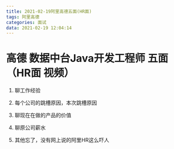 ```yaml
---
title: 2021-02-19阿里高德五面(HR面)
tags: 阿里高德
categories: 面试
data: 2021-02-19 12:04:14
---
```


# 高德 数据中台Java开发工程师 五面（HR面 视频）

1. 聊工作经验

2. 每个公司的跳槽原因，本次跳槽原因

3. 聊现在在做的产品的价值

4. 聊原公司薪水

5. 其他忘了，没有网上说的阿里HR这么吓人

   
